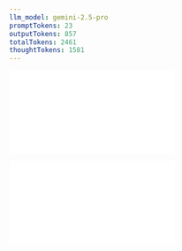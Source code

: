 ```yaml
---
llm_model: gemini-2.5-pro
promptTokens: 23
outputTokens: 857
totalTokens: 2461
thoughtTokens: 1581
---
```


![@](steps/Counter%20for%20me.512d7ace.md)

![@](steps/response.460762c1.md)